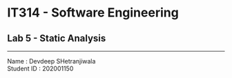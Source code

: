 # IT314 - Software Engineering <br>
## Lab 5 - Static Analysis
---

 Name : Devdeep SHetranjiwala  
 Student ID : 202001150
 
 

